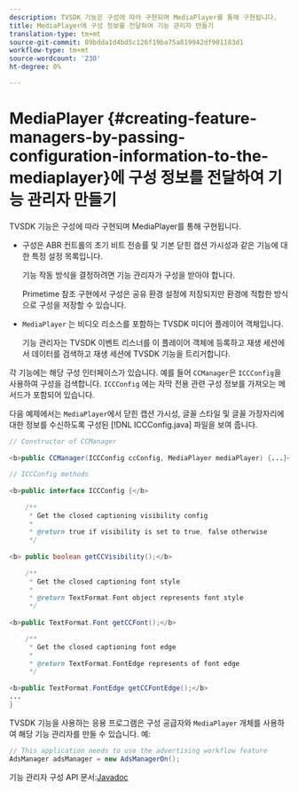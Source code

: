 ```yaml
---
description: TVSDK 기능은 구성에 따라 구현되며 MediaPlayer를 통해 구현됩니다.
title: MediaPlayer에 구성 정보를 전달하여 기능 관리자 만들기
translation-type: tm+mt
source-git-commit: 89bdda1d4bd5c126f19ba75a819942df901183d1
workflow-type: tm+mt
source-wordcount: '230'
ht-degree: 0%

---
```



# MediaPlayer {#creating-feature-managers-by-passing-configuration-information-to-the-mediaplayer}에 구성 정보를 전달하여 기능 관리자 만들기

TVSDK 기능은 구성에 따라 구현되며 MediaPlayer를 통해 구현됩니다.

* 구성은 ABR 컨트롤의 초기 비트 전송률 및 기본 닫힌 캡션 가시성과 같은 기능에 대한 특정 설정 목록입니다.

   기능 작동 방식을 결정하려면 기능 관리자가 구성을 받아야 합니다.

   Primetime 참조 구현에서 구성은 공유 환경 설정에 저장되지만 환경에 적합한 방식으로 구성을 저장할 수 있습니다.

* `MediaPlayer` 는 비디오 리소스를 포함하는 TVSDK 미디어 플레이어 객체입니다.

   기능 관리자는 TVSDK 이벤트 리스너를 이 플레이어 객체에 등록하고 재생 세션에서 데이터를 검색하고 재생 세션에 TVSDK 기능을 트리거합니다.

각 기능에는 해당 구성 인터페이스가 있습니다. 예를 들어 `CCManager`은 `ICCConfig`을 사용하여 구성을 검색합니다. `ICCConfig` 에는 자막 전용 관련 구성 정보를 가져오는 메서드가 포함되어 있습니다.

다음 예제에서는 `MediaPlayer`에서 닫힌 캡션 가시성, 글꼴 스타일 및 글꼴 가장자리에 대한 정보를 수신하도록 구성된 [!DNL ICCConfig.java] 파일을 보여 줍니다.

```java
// Constructor of CCManager 
 
<b>public CCManager(ICCConfig ccConfig, MediaPlayer mediaPlayer) {...}</b> 
  
// ICCConfig methods 
 
<b>public interface ICCConfig {</b> 
  
    /** 
     * Get the closed captioning visibility config 
     * 
     * @return true if visibility is set to true, false otherwise 
     */ 
    
<b> public boolean getCCVisibility();</b> 
  
    /** 
     * Get the closed captioning font style 
     * 
     * @return TextFormat.Font object represents font style 
     */ 
     
<b>public TextFormat.Font getCCFont();</b>

    /** 
     * Get the closed captioning font edge 
     * 
     * @return TextFormat.FontEdge represents of font edge 
     */ 
     
<b>public TextFormat.FontEdge getCCFontEdge();</b> 
... 
}
```

TVSDK 기능을 사용하는 응용 프로그램은 구성 공급자와 `MediaPlayer` 개체를 사용하여 해당 기능 관리자를 만들 수 있습니다. 예:

```java
// This application needs to use the advertising workflow feature 
AdsManager adsManager = new AdsManagerOn();
```

기능 관리자 구성 API 문서:[Javadoc](https://help.adobe.com/en_US/primetime/api/reference_implementation/android/javadoc/com/adobe/primetime/reference/config/package-summary.html)